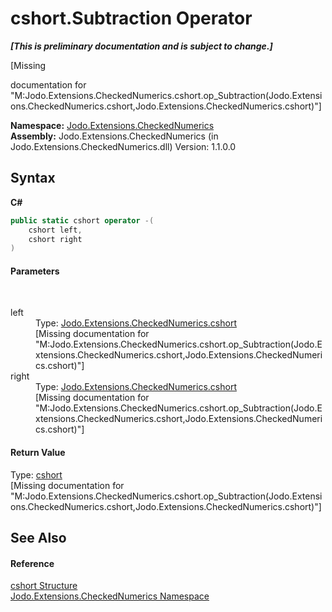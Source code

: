 # cshort.Subtraction Operator 
 _**\[This is preliminary documentation and is subject to change.\]**_

\[Missing <summary> documentation for "M:Jodo.Extensions.CheckedNumerics.cshort.op_Subtraction(Jodo.Extensions.CheckedNumerics.cshort,Jodo.Extensions.CheckedNumerics.cshort)"\]

**Namespace:**&nbsp;<a href="N_Jodo_Extensions_CheckedNumerics">Jodo.Extensions.CheckedNumerics</a><br />**Assembly:**&nbsp;Jodo.Extensions.CheckedNumerics (in Jodo.Extensions.CheckedNumerics.dll) Version: 1.1.0.0

## Syntax

**C#**<br />
``` C#
public static cshort operator -(
	cshort left,
	cshort right
)
```


#### Parameters
&nbsp;<dl><dt>left</dt><dd>Type: <a href="T_Jodo_Extensions_CheckedNumerics_cshort">Jodo.Extensions.CheckedNumerics.cshort</a><br />\[Missing <param name="left"/> documentation for "M:Jodo.Extensions.CheckedNumerics.cshort.op_Subtraction(Jodo.Extensions.CheckedNumerics.cshort,Jodo.Extensions.CheckedNumerics.cshort)"\]</dd><dt>right</dt><dd>Type: <a href="T_Jodo_Extensions_CheckedNumerics_cshort">Jodo.Extensions.CheckedNumerics.cshort</a><br />\[Missing <param name="right"/> documentation for "M:Jodo.Extensions.CheckedNumerics.cshort.op_Subtraction(Jodo.Extensions.CheckedNumerics.cshort,Jodo.Extensions.CheckedNumerics.cshort)"\]</dd></dl>

#### Return Value
Type: <a href="T_Jodo_Extensions_CheckedNumerics_cshort">cshort</a><br />\[Missing <returns> documentation for "M:Jodo.Extensions.CheckedNumerics.cshort.op_Subtraction(Jodo.Extensions.CheckedNumerics.cshort,Jodo.Extensions.CheckedNumerics.cshort)"\]

## See Also


#### Reference
<a href="T_Jodo_Extensions_CheckedNumerics_cshort">cshort Structure</a><br /><a href="N_Jodo_Extensions_CheckedNumerics">Jodo.Extensions.CheckedNumerics Namespace</a><br />